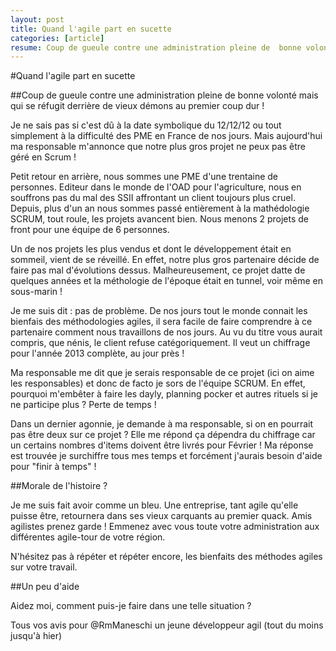 ```yaml
---
layout: post
title: Quand l'agile part en sucette
categories: [article]
resume: Coup de gueule contre une administration pleine de  bonne volonté mais qui se réfugit derrière de vieux démons au premier coup dur !
---
```

#Quand l'agile part en sucette

##Coup de gueule contre une administration pleine de  bonne volonté mais qui se réfugit derrière de vieux démons au premier coup dur !

Je ne sais pas si c'est dû à la date symbolique du 12/12/12 ou tout simplement à la difficulté des PME en France de nos jours. Mais aujourd'hui ma responsable m'annonce que notre plus gros projet ne peux pas être géré en Scrum !

Petit retour en arrière, nous sommes une PME d'une trentaine de personnes. Editeur dans le monde de l'OAD pour l'agriculture, nous en souffrons pas du mal des SSII affrontant un client toujours plus cruel. Depuis, plus d'un an nous sommes passé entièrement à la mathédologie SCRUM, tout roule, les projets avancent bien. Nous menons 2 projets de front pour une équipe de 6 personnes.

Un de nos projets les plus vendus et dont le développement était en sommeil, vient de se réveillé. En effet, notre plus gros partenaire décide de faire pas mal d'évolutions dessus. Malheureusement, ce projet datte de quelques années et la méthologie de l'époque était en tunnel, voir même en sous-marin !

Je me suis dit : pas de problème. De nos jours tout le monde connait les bienfais des méthodologies agiles, il sera facile de faire comprendre à ce partenaire comment nous travaillons de nos jours. Au vu du titre vous aurait compris, que nénis, le client refuse catégoriquement. Il veut un chiffrage pour l'année 2013 complète, au jour près !

Ma responsable me dit que je serais responsable de ce projet (ici on aime les responsables) et donc de facto je sors de l'équipe SCRUM. En effet, pourquoi m'embêter à faire les dayly, planning pocker et autres rituels si je ne participe plus ? Perte de temps !

Dans un dernier agonnie, je demande à ma responsable, si on en pourrait pas être deux sur ce projet ? Elle me répond ça dépendra du chiffrage car un certains nombres d'items doivent être livrés pour Février ! Ma réponse est trouvée je surchiffre tous mes temps et forcément j'aurais besoin d'aide pour "finir à temps" !

##Morale de l'histoire ?

Je me suis fait avoir comme un bleu. Une entreprise, tant agile qu'elle puisse être, retournera dans ses vieux carquants au premier quack. Amis agilistes prenez garde ! Emmenez avec vous toute votre administration aux différentes agile-tour de votre région.

N'hésitez pas à répéter et répéter encore, les bienfaits des méthodes agiles sur votre travail.

##Un peu d'aide

Aidez moi, comment puis-je faire dans une telle situation ?

Tous vos avis pour @RmManeschi un jeune développeur agil (tout du moins jusqu'à hier)
